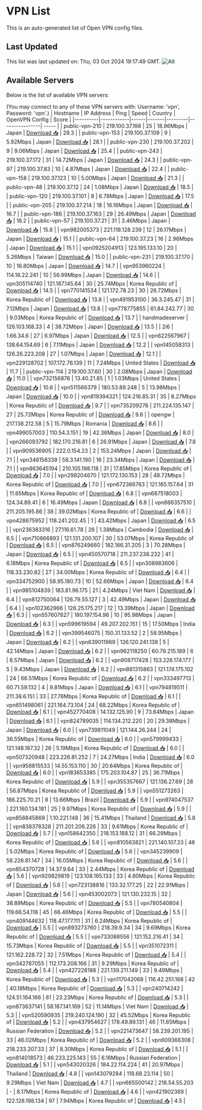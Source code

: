 # VPN List

This is an auto-generated list of Open VPN config files.

## Last Updated

This list was last updated on: Thu, 03 Oct 2024 19:17:49 GMT.
![Alt](https://repobeats.axiom.co/api/embed/186b98318ef1479477931607c1ad7d823f12451f.svg "Repobeats analytics image")

## Available Servers

Below is the list of available VPN servers:

(You may connect to any of these VPN servers with: Username: 'vpn', Password: 'vpn'.)
| Hostname | IP Address | Ping | Speed | Country | OpenVPN Config | Score |
|----------|------------|------|-------|---------|----------------| ----- |
| public-vpn-210 | 219.100.37.198 | 25 | 18.96Mbps | Japan | [Download 📥](./configs/server_0_JP.ovpn) | 29.3 |
| public-vpn-153 | 219.100.37.109 | 9 | 5.92Mbps | Japan | [Download 📥](./configs/server_1_JP.ovpn) | 28.1 |
| public-vpn-230 | 219.100.37.202 | 9 | 9.06Mbps | Japan | [Download 📥](./configs/server_2_JP.ovpn) | 25.4 |
| public-vpn-243 | 219.100.37.172 | 31 | 14.72Mbps | Japan | [Download 📥](./configs/server_3_JP.ovpn) | 24.3 |
| public-vpn-97 | 219.100.37.83 | 10 | 4.87Mbps | Japan | [Download 📥](./configs/server_4_JP.ovpn) | 22.4 |
| public-vpn-158 | 219.100.37.123 | 10 | 5.00Mbps | Japan | [Download 📥](./configs/server_5_JP.ovpn) | 21.3 |
| public-vpn-48 | 219.100.37.12 | 24 | 1.08Mbps | Japan | [Download 📥](./configs/server_6_JP.ovpn) | 18.5 |
| public-vpn-120 | 219.100.37.101 | 8 | 6.78Mbps | Japan | [Download 📥](./configs/server_7_JP.ovpn) | 17.5 |
| public-vpn-205 | 219.100.37.214 | 18 | 16.16Mbps | Japan | [Download 📥](./configs/server_8_JP.ovpn) | 16.7 |
| public-vpn-186 | 219.100.37.163 | 29 | 26.49Mbps | Japan | [Download 📥](./configs/server_9_JP.ovpn) | 16.2 |
| public-vpn-57 | 219.100.37.21 | 31 | 3.46Mbps | Japan | [Download 📥](./configs/server_10_JP.ovpn) | 15.8 |
| vpn982005373 | 221.118.128.239 | 12 | 26.17Mbps | Japan | [Download 📥](./configs/server_11_JP.ovpn) | 15.1 |
| public-vpn-64 | 219.100.37.23 | 16 | 2.96Mbps | Japan | [Download 📥](./configs/server_12_JP.ovpn) | 15.1 |
| vpn0925204913 | 123.195.133.10 | 20 | 5.26Mbps | Taiwan | [Download 📥](./configs/server_13_TW.ovpn) | 15.0 |
| public-vpn-231 | 219.100.37.170 | 10 | 16.80Mbps | Japan | [Download 📥](./configs/server_14_JP.ovpn) | 14.7 |
| vpn953960224 | 114.18.22.241 | 10 | 56.99Mbps | Japan | [Download 📥](./configs/server_15_JP.ovpn) | 14.6 |
| vpn305114740 | 121.187.145.64 | 30 | 25.74Mbps | Korea Republic of | [Download 📥](./configs/server_16_KR.ovpn) | 14.5 |
| vpn770141534 | 121.172.78.23 | 30 | 26.72Mbps | Korea Republic of | [Download 📥](./configs/server_17_KR.ovpn) | 13.8 |
| vpn491953100 | 36.3.245.47 | 31 | 7.12Mbps | Japan | [Download 📥](./configs/server_18_JP.ovpn) | 13.8 |
| vpn778775855 | 61.84.242.77 | 30 | 9.03Mbps | Korea Republic of | [Download 📥](./configs/server_19_KR.ovpn) | 13.7 |
| handmadeserver | 126.103.168.33 | 4 | 38.72Mbps | Japan | [Download 📥](./configs/server_20_JP.ovpn) | 13.5 |
| 2i6 | 1.66.34.6 | 27 | 6.97Mbps | Japan | [Download 📥](./configs/server_21_JP.ovpn) | 12.5 |
| vpn622567967 | 138.64.154.69 | 6 | 7.11Mbps | Japan | [Download 📥](./configs/server_22_JP.ovpn) | 12.2 |
| vpn145058313 | 126.26.223.208 | 27 | 1.07Mbps | Japan | [Download 📥](./configs/server_23_JP.ovpn) | 12.1 |
| vpn229128702 | 107.172.76.139 | 11 | 7.24Mbps | United States | [Download 📥](./configs/server_24_US.ovpn) | 11.7 |
| public-vpn-114 | 219.100.37.60 | 30 | 2.08Mbps | Japan | [Download 📥](./configs/server_25_JP.ovpn) | 11.0 |
| vpn732156876 | 13.40.21.85 | 1 | 1.03Mbps | United States | [Download 📥](./configs/server_26_US.ovpn) | 10.6 |
| vpn511566379 | 180.53.89.248 | 5 | 13.98Mbps | Japan | [Download 📥](./configs/server_27_JP.ovpn) | 10.0 |
| vpn819394321 | 124.216.85.31 | 35 | 8.27Mbps | Korea Republic of | [Download 📥](./configs/server_28_KR.ovpn) | 9.7 |
| vpn735209276 | 211.224.135.147 | 27 | 25.72Mbps | Korea Republic of | [Download 📥](./configs/server_29_KR.ovpn) | 9.6 |
| opengw | 217.138.212.58 | 5 | 15.79Mbps | Romania | [Download 📥](./configs/server_30_RO.ovpn) | 8.6 |
| vpn499057003 | 110.54.3.151 | 19 | 42.36Mbps | Japan | [Download 📥](./configs/server_31_JP.ovpn) | 8.0 |
| vpn266093792 | 182.170.216.81 | 6 | 26.91Mbps | Japan | [Download 📥](./configs/server_32_JP.ovpn) | 7.8 |
| vpn909536905 | 222.0.154.23 | 2 | 153.24Mbps | Japan | [Download 📥](./configs/server_33_JP.ovpn) | 7.1 |
| vpn346156339 | 58.3.141.190 | 16 | 23.34Mbps | Japan | [Download 📥](./configs/server_34_JP.ovpn) | 7.1 |
| vpn863645194 | 210.105.198.118 | 31 | 17.85Mbps | Korea Republic of | [Download 📥](./configs/server_35_KR.ovpn) | 7.0 |
| vpn298204670 | 121.172.130.153 | 28 | 48.72Mbps | Korea Republic of | [Download 📥](./configs/server_36_KR.ovpn) | 7.0 |
| vpn672366763 | 121.165.157.64 | 31 | 11.65Mbps | Korea Republic of | [Download 📥](./configs/server_37_KR.ovpn) | 6.8 |
| vpn687518003 | 124.34.89.41 | 6 | 16.49Mbps | Japan | [Download 📥](./configs/server_38_JP.ovpn) | 6.8 |
| vpn866357510 | 211.205.195.86 | 38 | 39.02Mbps | Korea Republic of | [Download 📥](./configs/server_39_KR.ovpn) | 6.6 |
| vpn428675952 | 118.241.202.45 | 1 | 43.42Mbps | Japan | [Download 📥](./configs/server_40_JP.ovpn) | 6.5 |
| vpn236383316 | 27.116.61.78 | 26 | 1.38Mbps | Cambodia | [Download 📥](./configs/server_41_KH.ovpn) | 6.5 |
| vpn710866893 | 121.131.200.107 | 30 | 53.07Mbps | Korea Republic of | [Download 📥](./configs/server_42_KR.ovpn) | 6.5 |
| vpn876249660 | 182.166.31.205 | 3 | 70.28Mbps | Japan | [Download 📥](./configs/server_43_JP.ovpn) | 6.5 |
| vpn450570718 | 211.237.238.232 | 41 | 6.18Mbps | Korea Republic of | [Download 📥](./configs/server_44_KR.ovpn) | 6.5 |
| vpn308983606 | 118.33.230.82 | 27 | 34.00Mbps | Korea Republic of | [Download 📥](./configs/server_45_KR.ovpn) | 6.4 |
| vpn334752900 | 58.95.180.73 | 10 | 52.66Mbps | Japan | [Download 📥](./configs/server_46_JP.ovpn) | 6.4 |
| vpn985104839 | 183.81.96.175 | 21 | 4.24Mbps | Viet Nam | [Download 📥](./configs/server_47_VN.ovpn) | 6.4 |
| vpn812750064 | 126.79.55.127 | 3 | 42.49Mbps | Japan | [Download 📥](./configs/server_48_JP.ovpn) | 6.4 |
| vpn102362966 | 126.25.175.217 | 12 | 13.39Mbps | Japan | [Download 📥](./configs/server_49_JP.ovpn) | 6.3 |
| vpn557607827 | 180.197.154.96 | 10 | 95.98Mbps | Japan | [Download 📥](./configs/server_50_JP.ovpn) | 6.3 |
| vpn599619594 | 49.207.202.151 | 15 | 17.50Mbps | India | [Download 📥](./configs/server_51_IN.ovpn) | 6.2 |
| vpn399546075 | 150.31.133.52 | 2 | 58.95Mbps | Japan | [Download 📥](./configs/server_52_JP.ovpn) | 6.2 |
| vpn639011969 | 126.120.241.138 | 5 | 42.14Mbps | Japan | [Download 📥](./configs/server_53_JP.ovpn) | 6.2 |
| vpn962118250 | 60.79.215.189 | 6 | 8.57Mbps | Japan | [Download 📥](./configs/server_54_JP.ovpn) | 6.2 |
| vpn908717428 | 153.226.174.177 | 5 | 9.43Mbps | Japan | [Download 📥](./configs/server_55_JP.ovpn) | 6.2 |
| vpn881315863 | 121.174.175.102 | 24 | 66.51Mbps | Korea Republic of | [Download 📥](./configs/server_56_KR.ovpn) | 6.2 |
| vpn333497713 | 60.71.59.132 | 4 | 9.81Mbps | Japan | [Download 📥](./configs/server_57_JP.ovpn) | 6.1 |
| vpn794819511 | 211.38.6.151 | 33 | 27.78Mbps | Korea Republic of | [Download 📥](./configs/server_58_KR.ovpn) | 6.1 |
| vpn651498061 | 221.164.73.104 | 24 | 68.22Mbps | Korea Republic of | [Download 📥](./configs/server_59_KR.ovpn) | 6.1 |
| vpn452770408 | 14.132.125.90 | 9 | 73.64Mbps | Japan | [Download 📥](./configs/server_60_JP.ovpn) | 6.1 |
| vpn824789035 | 114.134.212.220 | 20 | 29.38Mbps | Japan | [Download 📥](./configs/server_61_JP.ovpn) | 6.0 |
| vpn739811049 | 121.144.26.244 | 24 | 36.55Mbps | Korea Republic of | [Download 📥](./configs/server_62_KR.ovpn) | 6.0 |
| vpn579999433 | 121.148.187.32 | 26 | 5.19Mbps | Korea Republic of | [Download 📥](./configs/server_63_KR.ovpn) | 6.0 |
| vpn507320948 | 223.226.81.252 | 7 | 24.27Mbps | India | [Download 📥](./configs/server_64_IN.ovpn) | 6.0 |
| vpn958815533 | 14.55.153.110 | 30 | 20.64Mbps | Korea Republic of | [Download 📥](./configs/server_65_KR.ovpn) | 6.0 |
| vpn183653385 | 175.203.104.87 | 25 | 36.71Mbps | Korea Republic of | [Download 📥](./configs/server_66_KR.ovpn) | 5.9 |
| vpn355357667 | 121.136.27.69 | 28 | 56.87Mbps | Korea Republic of | [Download 📥](./configs/server_67_KR.ovpn) | 5.9 |
| vpn551273263 | 186.225.70.21 | 8 | 13.66Mbps | Brazil | [Download 📥](./configs/server_68_BR.ovpn) | 5.9 |
| vpn974047537 | 221.160.134.181 | 25 | 9.97Mbps | Korea Republic of | [Download 📥](./configs/server_69_KR.ovpn) | 5.9 |
| vpn856845869 | 1.10.221.148 | 36 | 15.41Mbps | Thailand | [Download 📥](./configs/server_70_TH.ovpn) | 5.8 |
| vpn838378328 | 211.201.206.226 | 33 | 9.61Mbps | Korea Republic of | [Download 📥](./configs/server_71_KR.ovpn) | 5.7 |
| vpn158642350 | 218.153.188.12 | 31 | 66.29Mbps | Korea Republic of | [Download 📥](./configs/server_72_KR.ovpn) | 5.6 |
| vpn810563821 | 221.140.107.33 | 48 | 5.02Mbps | Korea Republic of | [Download 📥](./configs/server_73_KR.ovpn) | 5.6 |
| vpn345239909 | 58.226.81.147 | 34 | 16.05Mbps | Korea Republic of | [Download 📥](./configs/server_74_KR.ovpn) | 5.6 |
| vpn854370728 | 14.37.9.64 | 33 | 2.44Mbps | Korea Republic of | [Download 📥](./configs/server_75_KR.ovpn) | 5.6 |
| vpn929829819 | 123.108.165.133 | 33 | 4.80Mbps | Korea Republic of | [Download 📥](./configs/server_76_KR.ovpn) | 5.6 |
| vpn723138816 | 133.32.177.25 | 22 | 22.91Mbps | Japan | [Download 📥](./configs/server_77_JP.ovpn) | 5.6 |
| vpn453002073 | 121.130.232.15 | 32 | 38.89Mbps | Korea Republic of | [Download 📥](./configs/server_78_KR.ovpn) | 5.5 |
| vpn780540804 | 119.66.54.118 | 45 | 66.46Mbps | Korea Republic of | [Download 📥](./configs/server_79_KR.ovpn) | 5.5 |
| vpn409144632 | 118.47.177.111 | 31 | 6.24Mbps | Korea Republic of | [Download 📥](./configs/server_80_KR.ovpn) | 5.5 |
| vpn893273760 | 218.39.9.34 | 34 | 9.69Mbps | Korea Republic of | [Download 📥](./configs/server_81_KR.ovpn) | 5.5 |
| vpn733088556 | 121.152.216.41 | 34 | 15.73Mbps | Korea Republic of | [Download 📥](./configs/server_82_KR.ovpn) | 5.5 |
| vpn351072311 | 121.162.228.72 | 32 | 7.51Mbps | Korea Republic of | [Download 📥](./configs/server_83_KR.ovpn) | 5.4 |
| vpn342787055 | 112.173.208.166 | 31 | 9.29Mbps | Korea Republic of | [Download 📥](./configs/server_84_KR.ovpn) | 5.4 |
| vpn427228188 | 221.139.211.149 | 33 | 9.49Mbps | Korea Republic of | [Download 📥](./configs/server_85_KR.ovpn) | 5.3 |
| vpn117042068 | 116.42.251.168 | 42 | 40.18Mbps | Korea Republic of | [Download 📥](./configs/server_86_KR.ovpn) | 5.3 |
| vpn240714242 | 124.51.164.166 | 61 | 23.23Mbps | Korea Republic of | [Download 📥](./configs/server_87_KR.ovpn) | 5.3 |
| vpn873637141 | 58.187.141.169 | 52 | 11.14Mbps | Viet Nam | [Download 📥](./configs/server_88_VN.ovpn) | 5.3 |
| vpn520590935 | 219.240.124.190 | 32 | 45.52Mbps | Korea Republic of | [Download 📥](./configs/server_89_KR.ovpn) | 5.2 |
| vpn437954627 | 178.49.89.131 | 46 | 11.65Mbps | Russian Federation | [Download 📥](./configs/server_90_RU.ovpn) | 5.2 |
| vpn221473647 | 58.239.201.195 | 33 | 46.02Mbps | Korea Republic of | [Download 📥](./configs/server_91_KR.ovpn) | 5.2 |
| vpn609366308 | 218.233.207.33 | 37 | 8.30Mbps | Korea Republic of | [Download 📥](./configs/server_92_KR.ovpn) | 5.1 |
| vpn814018573 | 46.233.225.143 | 55 | 6.16Mbps | Russian Federation | [Download 📥](./configs/server_93_RU.ovpn) | 5.1 |
| vpn543020326 | 184.22.114.224 | 41 | 20.97Mbps | Thailand | [Download 📥](./configs/server_94_TH.ovpn) | 4.8 |
| vpn143079284 | 118.68.23.114 | 50 | 9.29Mbps | Viet Nam | [Download 📥](./configs/server_95_VN.ovpn) | 4.7 |
| vpn665500142 | 218.54.55.203 | - | 8.17Mbps | Korea Republic of | [Download 📥](./configs/server_96_KR.ovpn) | 4.6 |
| vpn421902389 | 122.128.198.134 | 97 | 7.94Mbps | Korea Republic of | [Download 📥](./configs/server_97_KR.ovpn) | 4.5 |
